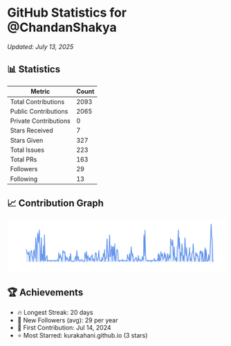 # GitHub Statistics for @ChandanShakya
*Updated: July 13, 2025*

## 📊 Statistics
| Metric | Count |
|--------|--------|
| Total Contributions | 2093 |
| Public Contributions | 2065 |
| Private Contributions | 0 |
| Stars Received | 7 |
| Stars Given | 327 |
| Total Issues | 223 |
| Total PRs | 163 |
| Followers | 29 |
| Following | 13 |

## 📈 Contribution Graph

![Contribution Graph](./contribution_graph.png)

## 🏆 Achievements

- 🔥 Longest Streak: 20 days
- 👥 New Followers (avg): 29 per year
- 📅 First Contribution: Jul 14, 2024
- ⭐ Most Starred: kurakahani.github.io (3 stars)
